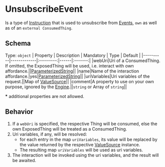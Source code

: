 # UnsubscribeEvent
Is a type of [Instruction] that is used to unsubscribe from [Events][Event], `own` as well as of an `external ConsumedThing`.

## Schema

Type: `object`
| Property | Description | Mandatory | Type | Default |
|----------|-------------|:---------:|------|:-------:|
|webUri|Uri of a ConsumedThing. If omitted, the ExposedThing will be used, i.e. interact with own affordance.||[ParameterizedString]||
|name|Name of the interaction affordance.|yes|[ParameterizedString]||
|uriVariables|Uri variables of the request.||Map of [ValueSource]||
|comment|A property to use on your own purpose, ignored by the [Engine].||`string` or Array of `string`||

**\*** additional properties are not allowed.

## Behavior
1. If a `webUri` is specified, the respective Thing will be consumed,
else the own ExposedThing will be treated as a ConsumedThing.
2. Uri variables, if any, will be resolved:
    - for each entry in the map `uriVariables`, its value will be replaced by the value returned by the respective [ValueSource] instance.
    - The resulting map `uriVariables` will be used as uri variables.
3. The interaction will be invoked using the uri variables, and the result will be awaited.


[Engine]: ../Definitions.md#virtual-thing-engine-and-engine

[Instruction]: Instruction.md
[Event]: ../main_components/Event.md

[ValueSource]: ../helper_components/ValueSource.md
[ParameterizedString]: ../helper_components/ParameterizedString.md
